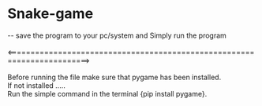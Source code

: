 # Snake-game
-- save the program to your pc/system and Simply run the program\
\
<========================================================================>\
\
Before running the file make sure that pygame has been installed.\
If not installed .....\
Run the simple command in the terminal {pip install pygame}.
